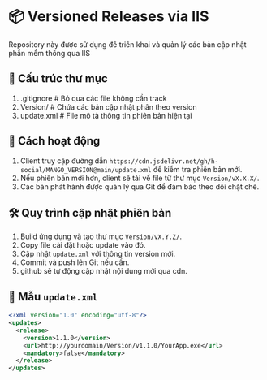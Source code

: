 # 📦 Versioned Releases via IIS

Repository này được sử dụng để triển khai và quản lý các bản cập nhật phần mềm thông qua IIS

## 📁 Cấu trúc thư mục

1. .gitignore # Bỏ qua các file không cần track
2. Version/ # Chứa các bản cập nhật phân theo version
3. update.xml # File mô tả thông tin phiên bản hiện tại

## 🔧 Cách hoạt động

1. Client truy cập đường dẫn `https://cdn.jsdelivr.net/gh/h-social/MANGO_VERSION@main/update.xml` để kiểm tra phiên bản mới.
2. Nếu phiên bản mới hơn, client sẽ tải về file từ thư mục `Version/vX.X.X/`.
3. Các bản phát hành được quản lý qua Git để đảm bảo theo dõi chặt chẽ.

## 🛠 Quy trình cập nhật phiên bản

1. Build ứng dụng và tạo thư mục `Version/vX.Y.Z/`.
2. Copy file cài đặt hoặc update vào đó.
3. Cập nhật `update.xml` với thông tin version mới.
4. Commit và push lên Git nếu cần.
5. github sẽ tự động cập nhật nội dung mới qua cdn.

## 🧾 Mẫu `update.xml`

```xml
<?xml version="1.0" encoding="utf-8"?>
<updates>
  <release>
    <version>1.1.0</version>
    <url>http://yourdomain/Version/v1.1.0/YourApp.exe</url>
    <mandatory>false</mandatory>
  </release>
</updates>
